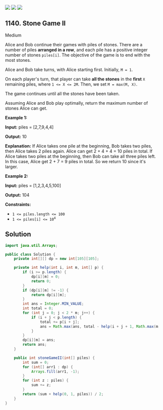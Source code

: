 [![](https://img.shields.io/github/stars/javadev/LeetCode-in-Java?label=Stars&style=flat-square)](https://github.com/javadev/LeetCode-in-Java)
[![](https://img.shields.io/github/forks/javadev/LeetCode-in-Java?label=Fork%20me%20on%20GitHub%20&style=flat-square)](https://github.com/javadev/LeetCode-in-Java/fork)
[![](https://img.shields.io/badge/-LeetCode%20in%20Kotlin-blue?style=flat-square)](https://github.com/javadev/LeetCode-in-Kotlin)

## 1140\. Stone Game II

Medium

Alice and Bob continue their games with piles of stones. There are a number of piles **arranged in a row**, and each pile has a positive integer number of stones `piles[i]`. The objective of the game is to end with the most stones.

Alice and Bob take turns, with Alice starting first. Initially, `M = 1`.

On each player's turn, that player can take **all the stones** in the **first** `X` remaining piles, where `1 <= X <= 2M`. Then, we set `M = max(M, X)`.

The game continues until all the stones have been taken.

Assuming Alice and Bob play optimally, return the maximum number of stones Alice can get.

**Example 1:**

**Input:** piles = [2,7,9,4,4]

**Output:** 10

**Explanation:** If Alice takes one pile at the beginning, Bob takes two piles, then Alice takes 2 piles again. Alice can get 2 + 4 + 4 = 10 piles in total. If Alice takes two piles at the beginning, then Bob can take all three piles left. In this case, Alice get 2 + 7 = 9 piles in total. So we return 10 since it's larger.

**Example 2:**

**Input:** piles = [1,2,3,4,5,100]

**Output:** 104

**Constraints:**

*   `1 <= piles.length <= 100`
*   <code>1 <= piles[i] <= 10<sup>4</sup></code>

## Solution

```java
import java.util.Arrays;

public class Solution {
    private int[][] dp = new int[105][105];

    private int help(int i, int m, int[] p) {
        if (i >= p.length) {
            dp[i][m] = 0;
            return 0;
        }
        if (dp[i][m] != -1) {
            return dp[i][m];
        }
        int ans = Integer.MIN_VALUE;
        int total = 0;
        for (int j = 0; j < 2 * m; j++) {
            if (i + j < p.length) {
                total += p[i + j];
                ans = Math.max(ans, total - help(i + j + 1, Math.max(m, j + 1), p));
            }
        }
        dp[i][m] = ans;
        return ans;
    }

    public int stoneGameII(int[] piles) {
        int sum = 0;
        for (int[] arr1 : dp) {
            Arrays.fill(arr1, -1);
        }
        for (int z : piles) {
            sum += z;
        }
        return (sum + help(0, 1, piles)) / 2;
    }
}
```